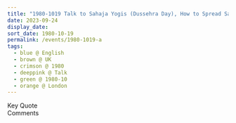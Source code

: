 ```yaml
---
title: "1980-1019 Talk to Sahaja Yogis (Dussehra Day), How to Spread Sahaja Yoga in Europe, London, UK"
date: 2023-09-24
display_date: 
sort_date: 1980-10-19
permalink: /events/1980-1019-a
tags:
  - blue @ English
  - brown @ UK
  - crimson @ 1980
  - deeppink @ Talk
  - green @ 1980-10
  - orange @ London
---
```


<wave-list>
  <list-title color="green" width="75">Key Quote</list-title>
  <list-item color="BlanchedAlmond"  width="200"></list-item>
  <list-item color="Lavender"></list-item>
  <list-item color="BlanchedAlmond"></list-item>
</wave-list>

<br>

<wave-list>
  <list-title color="green" width="75">Comments</list-title>
  <list-item color="BlanchedAlmond"  width="200"></list-item>
  <list-item color="Lavender"></list-item>
  <list-item color="BlanchedAlmond"></list-item>
</wave-list>